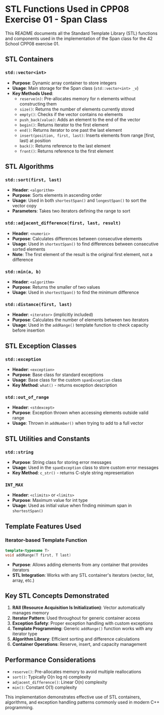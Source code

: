 # STL Functions Used in CPP08 Exercise 01 - Span Class

This README documents all the Standard Template Library (STL) functions and components used in the implementation of the Span class for the 42 School CPP08 exercise 01.

## STL Containers

### `std::vector<int>`
- **Purpose**: Dynamic array container to store integers
- **Usage**: Main storage for the Span class (`std::vector<int> _v`)
- **Key Methods Used**:
  - `reserve(n)`: Pre-allocates memory for n elements without constructing them
  - `size()`: Returns the number of elements currently stored
  - `empty()`: Checks if the vector contains no elements
  - `push_back(value)`: Adds an element to the end of the vector
  - `begin()`: Returns iterator to the first element
  - `end()`: Returns iterator to one past the last element
  - `insert(position, first, last)`: Inserts elements from range [first, last) at position
  - `back()`: Returns reference to the last element
  - `front()`: Returns reference to the first element

## STL Algorithms

### `std::sort(first, last)`
- **Header**: `<algorithm>`
- **Purpose**: Sorts elements in ascending order
- **Usage**: Used in both `shortestSpan()` and `longestSpan()` to sort the vector copy
- **Parameters**: Takes two iterators defining the range to sort

### `std::adjacent_difference(first, last, result)`
- **Header**: `<numeric>`
- **Purpose**: Calculates differences between consecutive elements
- **Usage**: Used in `shortestSpan()` to find differences between consecutive sorted elements
- **Note**: The first element of the result is the original first element, not a difference

### `std::min(a, b)`
- **Header**: `<algorithm>`
- **Purpose**: Returns the smaller of two values
- **Usage**: Used in `shortestSpan()` to find the minimum difference

### `std::distance(first, last)`
- **Header**: `<iterator>` (implicitly included)
- **Purpose**: Calculates the number of elements between two iterators
- **Usage**: Used in the `addRange()` template function to check capacity before insertion

## STL Exception Classes

### `std::exception`
- **Header**: `<exception>`
- **Purpose**: Base class for standard exceptions
- **Usage**: Base class for the custom `spanException` class
- **Key Method**: `what()` - returns exception description

### `std::out_of_range`
- **Header**: `<stdexcept>`
- **Purpose**: Exception thrown when accessing elements outside valid range
- **Usage**: Thrown in `addNumber()` when trying to add to a full vector

## STL Utilities and Constants

### `std::string`
- **Purpose**: String class for storing error messages
- **Usage**: Used in the `spanException` class to store custom error messages
- **Key Method**: `c_str()` - returns C-style string representation

### `INT_MAX`
- **Header**: `<climits>` or `<limits>`
- **Purpose**: Maximum value for int type
- **Usage**: Used as initial value when finding minimum span in `shortestSpan()`

## Template Features Used

### Iterator-based Template Function
```cpp
template<typename T>
void addRange(T first, T last)
```
- **Purpose**: Allows adding elements from any container that provides iterators
- **STL Integration**: Works with any STL container's iterators (vector, list, array, etc.)

## Key STL Concepts Demonstrated

1. **RAII (Resource Acquisition Is Initialization)**: Vector automatically manages memory
2. **Iterator Pattern**: Used throughout for generic container access
3. **Exception Safety**: Proper exception handling with custom exceptions
4. **Template Programming**: Generic `addRange()` function works with any iterator type
5. **Algorithm Library**: Efficient sorting and difference calculations
6. **Container Operations**: Reserve, insert, and capacity management

## Performance Considerations

- `reserve()`: Pre-allocates memory to avoid multiple reallocations
- `sort()`: Typically O(n log n) complexity
- `adjacent_difference()`: Linear O(n) complexity
- `min()`: Constant O(1) complexity

This implementation demonstrates effective use of STL containers, algorithms, and exception handling patterns commonly used in modern C++ programming.